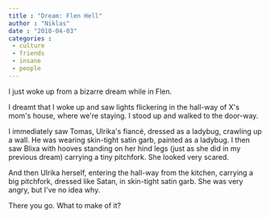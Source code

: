 ```yaml
---
title : "Dream: Flen Hell"
author : "Niklas"
date : "2010-04-03"
categories : 
 - culture
 - friends
 - insane
 - people
---
```


I just woke up from a bizarre dream while in Flen.

I dreamt that I woke up and saw lights flickering in the hall-way of X's mom's house, where we're staying. I stood up and walked to the door-way.

I immediately saw Tomas, Ulrika's fiancé, dressed as a ladybug, crawling up a wall. He was wearing skin-tight satin garb, painted as a ladybug. I then saw Blixa with hooves standing on her hind legs (just as she did in my previous dream) carrying a tiny pitchfork. She looked very scared.

And then Ulrika herself, entering the hall-way from the kitchen, carrying a big pitchfork, dressed like Satan, in skin-tight satin garb. She was very angry, but I've no idea why.

There you go. What to make of it?
